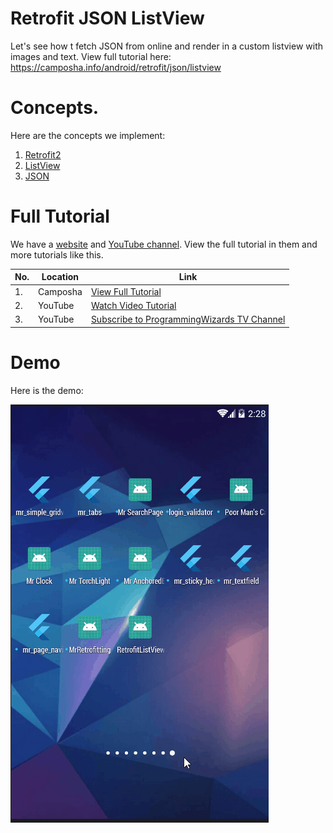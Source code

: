 # Retrofit JSON ListView

Let's see how t fetch JSON from online and render in a custom listview with images
and text. View full tutorial here: https://camposha.info/android/retrofit/json/listview

# Concepts.

Here are the concepts we implement:

1. [Retrofit2](https://camposha.info/android/retrofit)
2. [ListView](https://camposha.info/android/listview)
3. [JSON](https://camposha.info/android/json)

# Full Tutorial

We have a [website](https://camposha.info) and [YouTube channel](http://www.youtube.com/c/programmingwizards). View the full tutorial in them and more tutorials
like this.


|No.|Location|Link|
|---|--------|---------|
|1.|Camposha|[View Full Tutorial](https://camposha.info/android/retrofit/json/listview)|
|2.|YouTube |[Watch Video Tutorial](https://www.youtube.com/watch?v=lTEewBNuHvk) |
|3.|YouTube |[Subscribe to ProgrammingWizards TV Channel](http://www.youtube.com/c/programmingwizards) |

# Demo

Here is the demo:

![](/demo/demo1.gif)